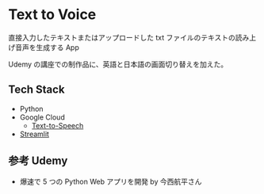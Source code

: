 # Text to Voice

直接入力したテキストまたはアップロードした txt ファイルのテキストの読み上げ音声を生成する App

Udemy の講座での制作品に、英語と日本語の画面切り替えを加えた。

## Tech Stack

- Python
- Google Cloud
  - [Text-to-Speech](https://cloud.google.com/text-to-speech?hl=JA)
- [Streamlit](https://docs.streamlit.io/library/get-started)

## 参考 Udemy

- 爆速で 5 つの Python Web アプリを開発 by 今西航平さん
